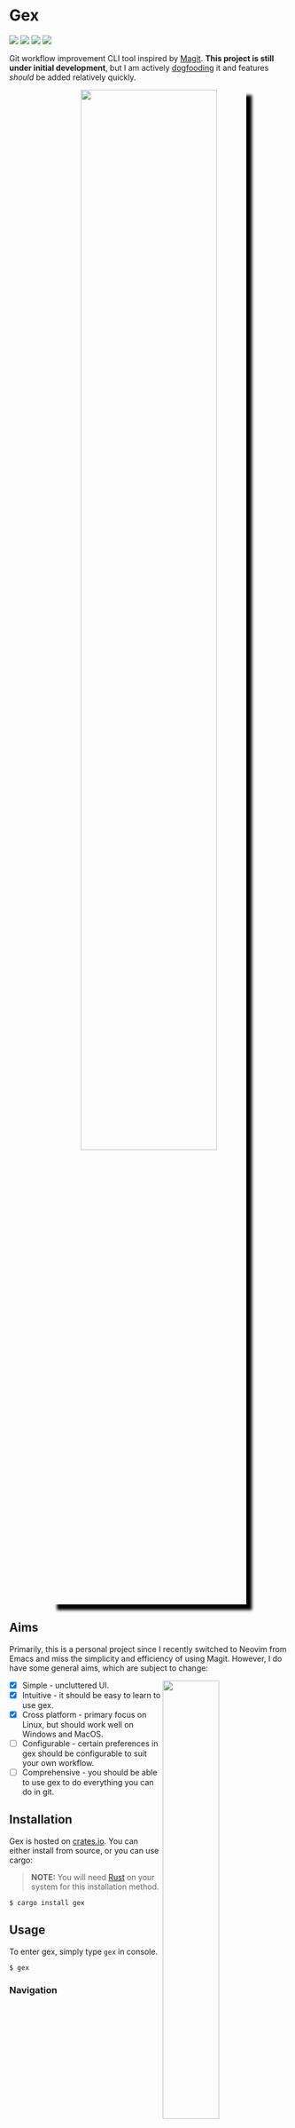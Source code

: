 # Gex 

[![](https://img.shields.io/crates/v/gex)](https://crates.io/crates/gex)
[![](https://img.shields.io/crates/d/gex)](https://crates.io/crates/gex)
[![](https://img.shields.io/crates/l/gex)](https://crates.io/crates/gex)
[![](https://img.shields.io/github/stars/Piturnah/gex?style=social)](https://github.com/Piturnah/gex/stargazers)

Git workflow improvement CLI tool inspired by [Magit](https://github.com/magit/magit). **This project is still under initial development**, but I am actively [dogfooding](https://en.wikipedia.org/wiki/Eating_your_own_dog_food) it and features *should* be added relatively quickly.

<p align="center">
  <img width="70%" style="box-shadow: 10px 10px 5px black" src="https://user-images.githubusercontent.com/20472367/184849679-31b7d919-af1a-4f2d-a614-50a3637a8df4.png">
</p>

## Aims
Primarily, this is a personal project since I recently switched to Neovim from Emacs and miss the simplicity and efficiency of using Magit. However, I do have some general aims, which are subject to change:

<img align="right" width="45%" src="https://user-images.githubusercontent.com/20472367/184855127-303c5f77-a9b4-44a6-9d88-9ce0884bb69e.png">

- [x] Simple - uncluttered UI.
- [x] Intuitive - it should be easy to learn to use gex.
- [x] Cross platform - primary focus on Linux, but should work well on Windows and MacOS.
- [ ] Configurable - certain preferences in gex should be configurable to suit your own workflow.
- [ ] Comprehensive - you should be able to use gex to do everything you can do in git.

## Installation
Gex is hosted on [crates.io](https://crates.io/crates/gex). You can either install from source, or you can use cargo:

> **NOTE:** You will need [Rust](https://www.rust-lang.org/) on your system for this installation method.
```console
$ cargo install gex
```

## Usage

To enter gex, simply type `gex` in console.

```console
$ gex
```

### Navigation

| Key                            | Action      |
| ------------------------------ | ---------   |
| <kbd>j</kbd> / <kbd>Down</kbd> | Move down   |
| <kbd>k</kbd> / <kbd>Up</kbd>   | Move up     |
| <kbd>Tab</kbd>                 | Expand item |

### Git actions

| Key          | Action            |
| ------------ | ----------------- |
| <kbd>s</kbd> | stage item        |
| <kbd>S</kbd> | stage all items   |
| <kbd>u</kbd> | unstage item      |
| <kbd>U</kbd> | unstage all items |
| <kbd>F</kbd> | pull from remote  |
| <kbd>c</kbd> | commit\*          |

\* uses default editor configured with git

### Gex actions

| Key          | Action            |
| ------------ | ----------------- |
| <kbd>b</kbd> | enter branch mode |
| <kbd>r</kbd> | refresh           |
| <kbd>q</kbd> | quit gex          |

### Branch mode

| Key                                 | Action              |
| ----------------------------------- | ------------------- |
| <kbd>b</kbd>                        | checkout new branch | 
| <kbd>Space</kbd> / <kbd>Enter</kbd> | checkout branch     |
| <kbd>Esc</kbd>                      | exit branch mode    |

## License

This project is dual-licensed under either:

- MIT License ([LICENSE-MIT](LICENSE-MIT) or [http://opensource.org/licenses/MIT](http://opensource.org/licenses/MIT))
- Apache License, Version 2.0 ([LICENSE-APACHE](LICENSE-APACHE) or [http://www.apache.org/licenses/LICENSE-2.0](http://www.apache.org/licenses/LICENSE-2.0))

at your option.

## Contributing

If you want to contribute to gex, thank you so much! If you find a bug or want a new feature, please open an [issue](https://github.com/Piturnah/gex/issues) or submit a PR! I am happy to review and merge PRs.

Unless you explicitly state otherwise, any contribution intentionally submitted for inclusion in the work by you, as defined in the Apache-2.0 license, shall be dual licensed as above, without any additional terms or conditions.

